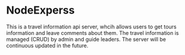# NodeExperss
This is a travel information api server, whcih allows users to get tours information and leave comments about them.
The travel information is managed (CRUD) by admin and guide leaders.
The server will be continuous updated in the future.
